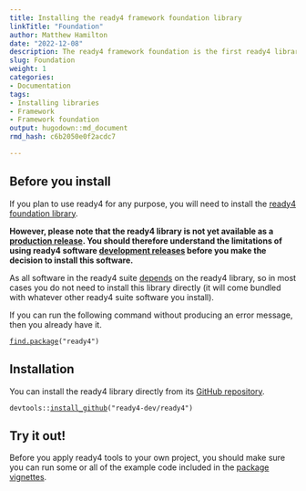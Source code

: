 ```yaml
---
title: Installing the ready4 framework foundation library
linkTitle: "Foundation"
author: Matthew Hamilton
date: "2022-12-08"
description: The ready4 framework foundation is the first ready4 library you should install.
slug: Foundation
weight: 1
categories: 
- Documentation
tags: 
- Installing libraries
- Framework
- Framework foundation
output: hugodown::md_document
rmd_hash: c6b2050e0f2acdc7

---
```


## Before you install

If you plan to use ready4 for any purpose, you will need to install the [ready4 foundation library](https://ready4-dev.github.io/ready4/).

**However, please note that the ready4 library is not yet available as a [production release](../../../../status/production-releases/). You should therefore understand the limitations of using ready4 software [development releases](../../../../status/development-releases/) before you make the decision to install this software.**

As all software in the ready4 suite [depends](../../dependencies/) on the ready4 library, so in most cases you do not need to install this library directly (it will come bundled with whatever other ready4 suite software you install).

If you can run the following command without producing an error message, then you already have it.

<div class="highlight">

<pre class='chroma'><code class='language-r' data-lang='r'><span><span class='nf'><a href='https://rdrr.io/r/base/find.package.html'>find.package</a></span><span class='o'>(</span><span class='s'>"ready4"</span><span class='o'>)</span></span></code></pre>

</div>

## Installation

You can install the ready4 library directly from its [GitHub repository](https://github.com/ready4-dev/ready4).

<div class="highlight">

<pre class='chroma'><code class='language-r' data-lang='r'><span><span class='nf'>devtools</span><span class='nf'>::</span><span class='nf'><a href='https://remotes.r-lib.org/reference/install_github.html'>install_github</a></span><span class='o'>(</span><span class='s'>"ready4-dev/ready4"</span><span class='o'>)</span></span></code></pre>

</div>

## Try it out!

Before you apply ready4 tools to your own project, you should make sure you can run some or all of the example code included in the [package vignettes](https://ready4-dev.github.io/ready4/articles/).

